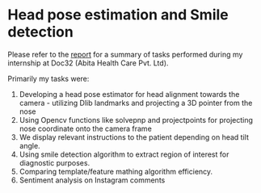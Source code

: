 # Head pose estimation and Smile detection

Please refer to the [report](https://github.com/1998anwesha/dentalcare/blob/master/Internship%20Report%20Doc32.pdf) for a summary of tasks performed during my internship at Doc32 (Abita Health Care Pvt. Ltd).

Primarily my tasks were:
1) Developing a head pose estimator for head alignment towards the camera - utilizing Dlib landmarks and projecting a 3D pointer from the nose
2) Using Opencv functions like solvepnp and projectpoints for projecting nose coordinate onto the camera frame
3) We display relevant instructions to the patient depending on head tilt angle.
4) Using smile detection algorithm to extract region of interest for diagnostic purposes.
5) Comparing template/feature mathing algorithm efficiency.
6) Sentiment analysis on Instagram comments



